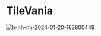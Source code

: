 # TileVania
<a href="https://ibb.co/jMLXSYB"><img src="https://i.ibb.co/Hzr8jy1/h-nh-nh-2024-01-20-163800449.png" alt="h-nh-nh-2024-01-20-163800449" border="0"></a>
